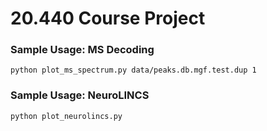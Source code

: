 # 20.440 Course Project

### Sample Usage: MS Decoding

`python plot_ms_spectrum.py data/peaks.db.mgf.test.dup 1`

### Sample Usage: NeuroLINCS

`python plot_neurolincs.py`


